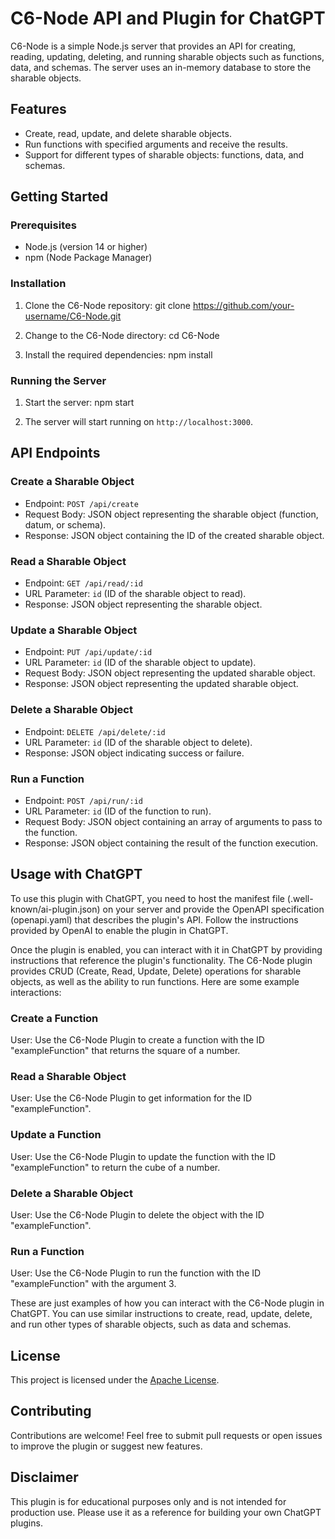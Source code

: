 # C6-Node API and Plugin for ChatGPT

C6-Node is a simple Node.js server that provides an API for creating, reading, updating, deleting, and running sharable objects such as functions, data, and schemas. The server uses an in-memory database to store the sharable objects.

## Features

- Create, read, update, and delete sharable objects.
- Run functions with specified arguments and receive the results.
- Support for different types of sharable objects: functions, data, and schemas.

## Getting Started

### Prerequisites

- Node.js (version 14 or higher)
- npm (Node Package Manager)

### Installation

1. Clone the C6-Node repository:
git clone https://github.com/your-username/C6-Node.git

2. Change to the C6-Node directory:
cd C6-Node

3. Install the required dependencies:
npm install

### Running the Server

1. Start the server:
npm start

2. The server will start running on `http://localhost:3000`.

## API Endpoints

### Create a Sharable Object

- Endpoint: `POST /api/create`
- Request Body: JSON object representing the sharable object (function, datum, or schema).
- Response: JSON object containing the ID of the created sharable object.

### Read a Sharable Object

- Endpoint: `GET /api/read/:id`
- URL Parameter: `id` (ID of the sharable object to read).
- Response: JSON object representing the sharable object.

### Update a Sharable Object

- Endpoint: `PUT /api/update/:id`
- URL Parameter: `id` (ID of the sharable object to update).
- Request Body: JSON object representing the updated sharable object.
- Response: JSON object representing the updated sharable object.

### Delete a Sharable Object

- Endpoint: `DELETE /api/delete/:id`
- URL Parameter: `id` (ID of the sharable object to delete).
- Response: JSON object indicating success or failure.

### Run a Function

- Endpoint: `POST /api/run/:id`
- URL Parameter: `id` (ID of the function to run).
- Request Body: JSON object containing an array of arguments to pass to the function.
- Response: JSON object containing the result of the function execution.


## Usage with ChatGPT
To use this plugin with ChatGPT, you need to host the manifest file (.well-known/ai-plugin.json) on your server and provide the OpenAPI specification (openapi.yaml) that describes the plugin's API. Follow the instructions provided by OpenAI to enable the plugin in ChatGPT.

Once the plugin is enabled, you can interact with it in ChatGPT by providing instructions that reference the plugin's functionality. The C6-Node plugin provides CRUD (Create, Read, Update, Delete) operations for sharable objects, as well as the ability to run functions. Here are some example interactions:

### Create a Function
User: Use the C6-Node Plugin to create a function with the ID "exampleFunction" that returns the square of a number.

### Read a Sharable Object
User: Use the C6-Node Plugin to get information for the ID "exampleFunction".

### Update a Function
User: Use the C6-Node Plugin to update the function with the ID "exampleFunction" to return the cube of a number.

### Delete a Sharable Object
User: Use the C6-Node Plugin to delete the object with the ID "exampleFunction".

### Run a Function
User: Use the C6-Node Plugin to run the function with the ID "exampleFunction" with the argument 3.

These are just examples of how you can interact with the C6-Node plugin in ChatGPT. You can use similar instructions to create, read, update, delete, and run other types of sharable objects, such as data and schemas.

## License

This project is licensed under the [Apache License](http://www.apache.org/licenses/).

## Contributing

Contributions are welcome! Feel free to submit pull requests or open issues to improve the plugin or suggest new features.

## Disclaimer

This plugin is for educational purposes only and is not intended for production use. Please use it as a reference for building your own ChatGPT plugins.
